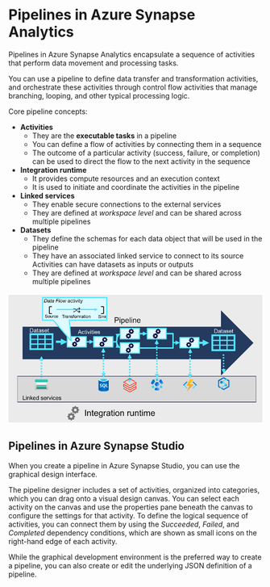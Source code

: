 # Pipelines in Azure Synapse Analytics

Pipelines in Azure Synapse Analytics encapsulate a sequence of activities that perform data movement and processing tasks. 

You can use a pipeline to define data transfer and transformation activities, and orchestrate these activities through control flow activities that manage branching, looping, and other typical processing logic. 

Core pipeline concepts:
- **Activities**
    - They are the **executable tasks** in a pipeline
    - You can define a flow of activities by connecting them in a sequence
    - The outcome of a particular activity (success, failure, or completion) can be used to direct the flow to the next activity in the sequence
- **Integration runtime**
    - It provides compute resources and an execution context
    - It is used to initiate and coordinate the activities in the pipeline
- **Linked services**
    - They enable secure connections to the external services 
    - They are defined at *workspace level* and can be shared across multiple pipelines
- **Datasets**
    - They define the schemas for each data object that will be used in the pipeline
    - They have an associated linked service to connect to its source Activities can have datasets as inputs or outputs
    - They are defined at *workspace level* and can be shared across multiple pipelines

![Azure Pipeline](./pipeline.png)

## Pipelines in Azure Synapse Studio

When you create a pipeline in Azure Synapse Studio, you can use the graphical design interface.

The pipeline designer includes a set of activities, organized into categories, which you can drag onto a visual design canvas. You can select each activity on the canvas and use the properties pane beneath the canvas to configure the settings for that activity. To define the logical sequence of activities, you can connect them by using the *Succeeded*, *Failed*, and *Completed* dependency conditions, which are shown as small icons on the right-hand edge of each activity.

While the graphical development environment is the preferred way to create a pipeline, you can also create or edit the underlying JSON definition of a pipeline. 

